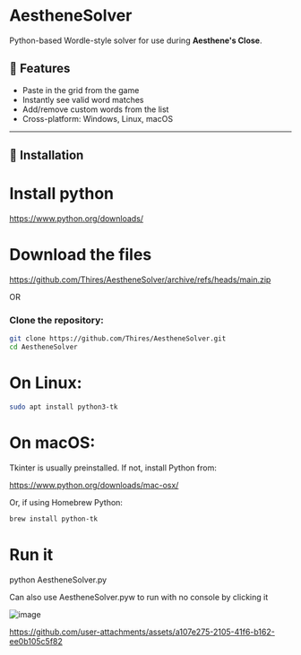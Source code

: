 # AestheneSolver

Python-based Wordle-style solver for use during **Aesthene's Close**.

## 🧩 Features
- Paste in the grid from the game
- Instantly see valid word matches
- Add/remove custom words from the list
- Cross-platform: Windows, Linux, macOS

---

## 🔧 Installation

# Install python
https://www.python.org/downloads/

# Download the files
https://github.com/Thires/AestheneSolver/archive/refs/heads/main.zip

OR

### Clone the repository:
```bash
git clone https://github.com/Thires/AestheneSolver.git
cd AestheneSolver
```

# On Linux:
```bash
sudo apt install python3-tk
```

# On macOS:
Tkinter is usually preinstalled. If not, install Python from:

https://www.python.org/downloads/mac-osx/

Or, if using Homebrew Python:
```bash
brew install python-tk
```

# Run it
python AestheneSolver.py

Can also use AestheneSolver.pyw to run with no console by clicking it

![image](https://github.com/user-attachments/assets/95dd220c-82d4-4935-951b-bdeb6f961aa3)

https://github.com/user-attachments/assets/a107e275-2105-41f6-b162-ee0b105c5f82





